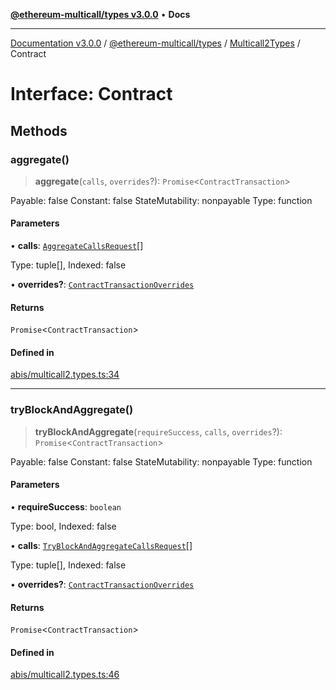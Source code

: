 [**@ethereum-multicall/types v3.0.0**](../../../README.md) • **Docs**

***

[Documentation v3.0.0](../../../../../packages.md) / [@ethereum-multicall/types](../../../README.md) / [Multicall2Types](../README.md) / Contract

# Interface: Contract

## Methods

### aggregate()

> **aggregate**(`calls`, `overrides`?): `Promise`\<`ContractTransaction`\>

Payable: false
Constant: false
StateMutability: nonpayable
Type: function

#### Parameters

• **calls**: [`AggregateCallsRequest`](AggregateCallsRequest.md)[]

Type: tuple[], Indexed: false

• **overrides?**: [`ContractTransactionOverrides`](../../../type-aliases/ContractTransactionOverrides.md)

#### Returns

`Promise`\<`ContractTransaction`\>

#### Defined in

[abis/multicall2.types.ts:34](https://github.com/niZmosis/ethereum-multicall/blob/759805f36c7ddb05e5fad0eb8478dcf22871af59/packages/types/src/abis/multicall2.types.ts#L34)

***

### tryBlockAndAggregate()

> **tryBlockAndAggregate**(`requireSuccess`, `calls`, `overrides`?): `Promise`\<`ContractTransaction`\>

Payable: false
Constant: false
StateMutability: nonpayable
Type: function

#### Parameters

• **requireSuccess**: `boolean`

Type: bool, Indexed: false

• **calls**: [`TryBlockAndAggregateCallsRequest`](TryBlockAndAggregateCallsRequest.md)[]

Type: tuple[], Indexed: false

• **overrides?**: [`ContractTransactionOverrides`](../../../type-aliases/ContractTransactionOverrides.md)

#### Returns

`Promise`\<`ContractTransaction`\>

#### Defined in

[abis/multicall2.types.ts:46](https://github.com/niZmosis/ethereum-multicall/blob/759805f36c7ddb05e5fad0eb8478dcf22871af59/packages/types/src/abis/multicall2.types.ts#L46)
